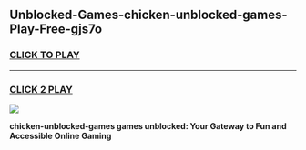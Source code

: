 
## Unblocked-Games-chicken-unblocked-games-Play-Free-gjs7o
<h3>
<a href="https://premium76.site?title=chicken-unblocked-games&ref=18A1">CLICK TO PLAY</a></h3>
<hr>

<h3>
<a href="https://premium76.site?title=chicken-unblocked-games&ref=18A1">CLICK 2 PLAY</a>
  
</h3>

<a href="https://premium76.site?title=chicken-unblocked-games&ref=18A1"><img src="https://clearcache.store/games.png"></a>


**chicken-unblocked-games games unblocked: Your Gateway to Fun and Accessible Online Gaming**
